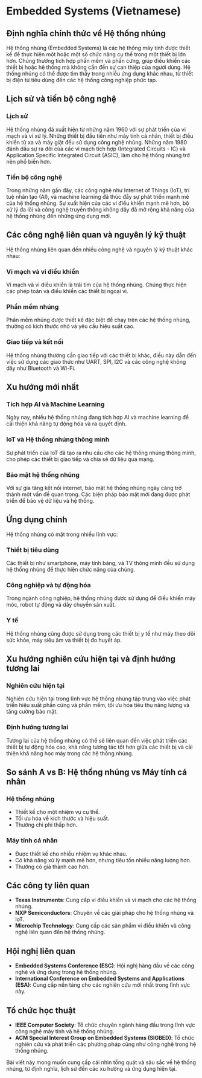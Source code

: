 # Embedded Systems (Vietnamese)

## Định nghĩa chính thức về Hệ thống nhúng

Hệ thống nhúng (Embedded Systems) là các hệ thống máy tính được thiết kế để thực hiện một hoặc một số chức năng cụ thể trong một thiết bị lớn hơn. Chúng thường tích hợp phần mềm và phần cứng, giúp điều khiển các thiết bị hoặc hệ thống mà không cần đến sự can thiệp của người dùng. Hệ thống nhúng có thể được tìm thấy trong nhiều ứng dụng khác nhau, từ thiết bị điện tử tiêu dùng đến các hệ thống công nghiệp phức tạp.

## Lịch sử và tiến bộ công nghệ

### Lịch sử

Hệ thống nhúng đã xuất hiện từ những năm 1960 với sự phát triển của vi mạch và vi xử lý. Những thiết bị đầu tiên như máy tính cá nhân, thiết bị điều khiển từ xa và máy giặt đều sử dụng công nghệ nhúng. Những năm 1980 đánh dấu sự ra đời của các vi mạch tích hợp (Integrated Circuits - IC) và Application Specific Integrated Circuit (ASIC), làm cho hệ thống nhúng trở nên phổ biến hơn.

### Tiến bộ công nghệ

Trong những năm gần đây, các công nghệ như Internet of Things (IoT), trí tuệ nhân tạo (AI), và machine learning đã thúc đẩy sự phát triển mạnh mẽ của hệ thống nhúng. Sự xuất hiện của các vi điều khiển mạnh mẽ hơn, bộ xử lý đa lõi và công nghệ truyền thông không dây đã mở rộng khả năng của hệ thống nhúng đến những ứng dụng mới.

## Các công nghệ liên quan và nguyên lý kỹ thuật

Hệ thống nhúng liên quan đến nhiều công nghệ và nguyên lý kỹ thuật khác nhau:

### Vi mạch và vi điều khiển

Vi mạch và vi điều khiển là trái tim của hệ thống nhúng. Chúng thực hiện các phép toán và điều khiển các thiết bị ngoại vi.

### Phần mềm nhúng

Phần mềm nhúng được thiết kế đặc biệt để chạy trên các hệ thống nhúng, thường có kích thước nhỏ và yêu cầu hiệu suất cao.

### Giao tiếp và kết nối

Hệ thống nhúng thường cần giao tiếp với các thiết bị khác, điều này dẫn đến việc sử dụng các giao thức như UART, SPI, I2C và các công nghệ không dây như Bluetooth và Wi-Fi.

## Xu hướng mới nhất

### Tích hợp AI và Machine Learning

Ngày nay, nhiều hệ thống nhúng đang tích hợp AI và machine learning để cải thiện khả năng tự động hóa và ra quyết định.

### IoT và Hệ thống nhúng thông minh

Sự phát triển của IoT đã tạo ra nhu cầu cho các hệ thống nhúng thông minh, cho phép các thiết bị giao tiếp và chia sẻ dữ liệu qua mạng.

### Bảo mật hệ thống nhúng

Với sự gia tăng kết nối internet, bảo mật hệ thống nhúng ngày càng trở thành một vấn đề quan trọng. Các biện pháp bảo mật mới đang được phát triển để bảo vệ dữ liệu và hệ thống.

## Ứng dụng chính

Hệ thống nhúng có mặt trong nhiều lĩnh vực:

### Thiết bị tiêu dùng

Các thiết bị như smartphone, máy tính bảng, và TV thông minh đều sử dụng hệ thống nhúng để thực hiện chức năng của chúng.

### Công nghiệp và tự động hóa

Trong ngành công nghiệp, hệ thống nhúng được sử dụng để điều khiển máy móc, robot tự động và dây chuyền sản xuất.

### Y tế

Hệ thống nhúng cũng được sử dụng trong các thiết bị y tế như máy theo dõi sức khỏe, máy siêu âm và thiết bị đo huyết áp.

## Xu hướng nghiên cứu hiện tại và định hướng tương lai

### Nghiên cứu hiện tại

Nghiên cứu hiện tại trong lĩnh vực hệ thống nhúng tập trung vào việc phát triển hiệu suất phần cứng và phần mềm, tối ưu hóa tiêu thụ năng lượng và tăng cường bảo mật.

### Định hướng tương lai

Tương lai của hệ thống nhúng có thể sẽ liên quan đến việc phát triển các thiết bị tự động hóa cao, khả năng tương tác tốt hơn giữa các thiết bị và cải thiện khả năng học máy trong các hệ thống nhúng.

## So sánh A vs B: Hệ thống nhúng vs Máy tính cá nhân

### Hệ thống nhúng

- Thiết kế cho một nhiệm vụ cụ thể.
- Tối ưu hóa về kích thước và hiệu suất.
- Thường chi phí thấp hơn.

### Máy tính cá nhân

- Được thiết kế cho nhiều nhiệm vụ khác nhau.
- Có khả năng xử lý mạnh mẽ hơn, nhưng tiêu tốn nhiều năng lượng hơn.
- Thường có giá thành cao hơn.

## Các công ty liên quan

- **Texas Instruments**: Cung cấp vi điều khiển và vi mạch cho các hệ thống nhúng.
- **NXP Semiconductors**: Chuyên về các giải pháp cho hệ thống nhúng và IoT.
- **Microchip Technology**: Cung cấp các sản phẩm vi điều khiển và công nghệ liên quan đến hệ thống nhúng.

## Hội nghị liên quan

- **Embedded Systems Conference (ESC)**: Hội nghị hàng đầu về các công nghệ và ứng dụng trong hệ thống nhúng.
- **International Conference on Embedded Systems and Applications (ESA)**: Cung cấp nền tảng cho các nghiên cứu mới nhất trong lĩnh vực này.

## Tổ chức học thuật

- **IEEE Computer Society**: Tổ chức chuyên ngành hàng đầu trong lĩnh vực công nghệ máy tính và hệ thống nhúng.
- **ACM Special Interest Group on Embedded Systems (SIGBED)**: Tổ chức nghiên cứu và phát triển các phương pháp cũng như công nghệ trong hệ thống nhúng.

Bài viết này mong muốn cung cấp cái nhìn tổng quát và sâu sắc về hệ thống nhúng, từ định nghĩa, lịch sử đến các xu hướng và ứng dụng hiện tại.